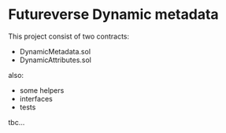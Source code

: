 # Futureverse Dynamic metadata

This project consist of two contracts:

- DynamicMetadata.sol
- DynamicAttributes.sol

also:

- some helpers
- interfaces
- tests

tbc...
